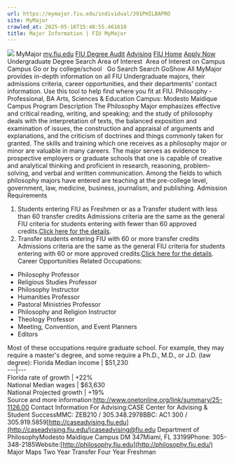 ```yaml
---
url: https://mymajor.fiu.edu/individual/391PHILBAPRO
site: MyMajor
crawled_at: 2025-05-16T15:48:55.461610
title: Major Information | FIU MyMajor
---
```


![](https://mymajor.fiu.edu/assets/logo-T4VPR2BI.png)
MyMajor
[my.fiu.edu](https://my.fiu.edu/)
[FIU Degree Audit](https://dasa.fiu.edu/all-departments/advising/panther-success-hub/panther-degree-audit/)
[Advising](https://advising.fiu.edu)
[FIU Home](https://www.fiu.edu/)
[Apply Now](https://admissions.fiu.edu/)
Undergraduate Degree Search
Area of Interest
​
Area of Interest
on
Campus
​
Campus
Go
or by college/school
​
​
Go
Search
Search
GoShow All
MyMajor provides in-depth information on all FIU Undergraduate majors, their admissions criteria, career opportunities, and their departments' contact information. Use this tool to help find where you fit at FIU.
Philosophy - Professional,
BA
Arts, Sciences & Education
Campus:
Modesto Maidique Campus
Program Description
The Philosophy Major emphasizes effective and critical reading, writing, and speaking; and the study of philosophy deals with the interpretation of texts, the balanced exposition and examination of issues, the construction and appraisal of arguments and explanations, and the criticism of doctrines and things commonly taken for granted. The skills and training which one receives as a philosophy major or minor are valuable in many careers. The major serves as evidence to prospective employers or graduate schools that one is capable of creative and analytical thinking and proficient in research, reasoning, problem-solving, and verbal and written communication. Among the fields to which philosophy majors have entered are teaching at the pre-college level, government, law, medicine, business, journalism, and publishing.
Admission Requirements
1. Students entering FIU as Freshmen or as a Transfer student with less than 60 transfer credits
Admissions criteria are the same as the general FIU criteria for students entering with fewer than 60 approved credits.[Click here for the details](http://admissions.fiu.edu/apply/freshman/).
2. Transfer students entering FIU with 60 or more transfer credits
Admissions criteria are the same as the general FIU criteria for students entering with 60 or more approved credits.[Click here for the details](http://admissions.fiu.edu/apply/transfer/).
Career Opportunities
Related Occupations:
  * Philosophy Professor
  * Religious Studies Professor
  * Philosophy Instructor
  * Humanities Professor
  * Pastoral Ministries Professor
  * Philosophy and Religion Instructor
  * Theology Professor
  * Meeting, Convention, and Event Planners
  * Editors


Most of these occupations require graduate school. For example, they may require a master's degree, and some require a Ph.D., M.D., or J.D. (law degree):
Florida Median income | $51,230  
---|---  
Florida rate of growth | +22%  
National Median wages | $63,630  
National Projected growth | +19%  
Source and more information:<http://www.onetonline.org/link/summary/25-1126.00>
Contact Information
For Advising:CASE Center for Advising & Student SuccessMMC: ZEB210 / 305.348.2978BBC: AC1 300 / 305.919.5859[http://caseadvising.fiu.edu](http://caseadvising.fiu.edu/)caseadvising@fiu.edu
Department of PhilosophyModesto Maidique Campus DM 347Miami, FL 33199Phone: 305- 348-2185Website:[http://philosophy.fiu.edu](http://philosophy.fiu.edu/)
Major Maps
Two Year Transfer
Four Year Freshman
